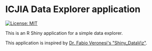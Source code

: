 # ICJIA Data Explorer application

[![License: MIT](https://img.shields.io/badge/License-MIT-yellow.svg)](https://opensource.org/licenses/MIT)

This is an R Shiny application for a simple data explorer.

This application is inspired by [Dr. Fabio Veronesi's "Shiny_DataViz"](https://github.com/fveronesi/Shiny_DataViz).